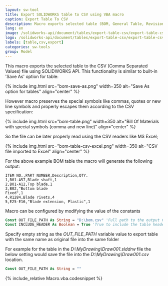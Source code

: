 ```yaml
---
layout: sw-tool
title: Export SOLIDWORKS table to CSV using VBA macro
caption: Export Table To CSV
description: Macro exports selected table (BOM, General Table, Revision etc.) into CSV format allowing to export with or without header preserving the special symbols like comma (,) and new line symbol using VBA macro
lang: en
image: /solidworks-api/document/tables/export-table-csv/export-table-csv.png
logo: /solidworks-api/document/tables/export-table-csv/export-table-csv.svg
labels: [table,csv,export]
categories: sw-tools
group: Model
---
```

This macro exports the selected table to the CSV (Comma Separated Values) file using SOLIDWORKS API. This functionality is similar to built-in 'Save As' option for table:

{% include img.html src="bom-save-as.png" width=350 alt="Save As option for tables" align="center" %}

However macro preserves the special symbols like commas, quotes or new line symbols and properly escapes them according to the CSV specification:

{% include img.html src="bom-table.png" width=350 alt="Bill Of Materials with special symbols (comma and new line)" align="center" %}

So the file can be later properly read using the CSV readers like MS Excel;

{% include img.html src="bom-table-csv-excel.png" width=350 alt="CSV file imported to Excel" align="center" %}

For the above example BOM table the macro will generate the following output:

~~~ csv
ITEM NO.,PART NUMBER,Description,QTY.
1,B01-A57,Blade shaft,1
2,B01-A12,Top blade,1
3,B02,"Bottom blade
Fixed",1
4,R1284,Blade rivets,4
5,E25-E16,"Blade extension, Plastic",1
~~~

Macro can be configured by modifying the value of the constants

~~~ vb
Const OUT_FILE_PATH As String = "D:\bom.csv" 'Full path to the output CSV file
Const INCLUDE_HEADER As Boolean = True 'True to include the table header, False to only include data
~~~

Specify empty string as the *OUT_FILE_PATH* variable value to export table with the same name as original file into the same folder

For example for the table in the *D:\MyDrawing\Draw001.slddrw* file the below setting would save the file into the *D:\MyDrawing\Draw001.csv* location.

~~~ vb
Const OUT_FILE_PATH As String = ""
~~~


{% include_relative Macro.vba.codesnippet %}
